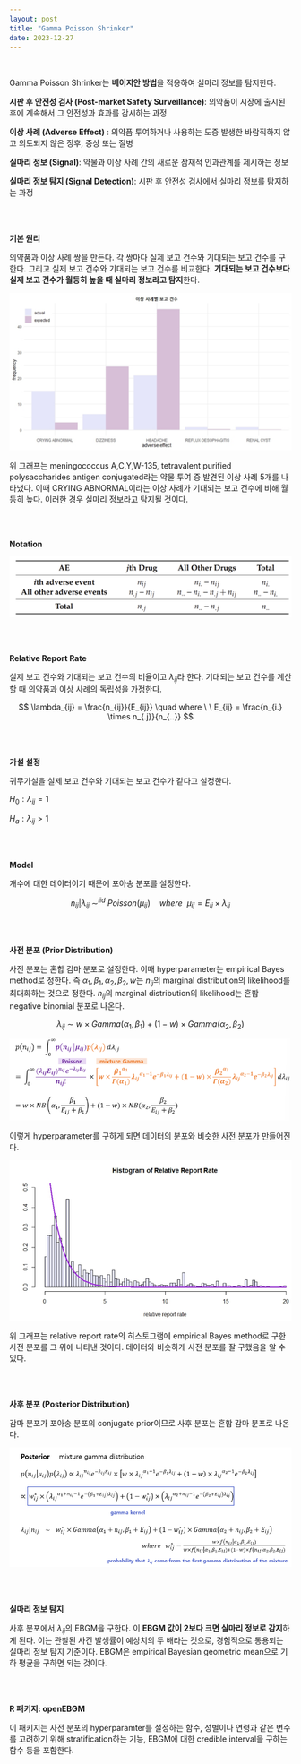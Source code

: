 ```yaml
---
layout: post
title: "Gamma Poisson Shrinker"
date: 2023-12-27
---
```


<br>


Gamma Poisson Shrinker는 **베이지안 방법**을 적용하여 실마리 정보를 탐지한다.

**시판 후 안전성 검사 (Post-market Safety Surveillance)**: 의약품이 시장에 출시된 후에 계속해서 그 안전성과 효과를 감시하는 과정

**이상 사례 (Adverse Effect)** : 의약품 투여하거나 사용하는 도중 발생한 바람직하지 않고 의도되지 않은 징후, 증상 또는 질병

**실마리 정보 (Signal)**: 약물과 이상 사례 간의 새로운 잠재적 인과관계를 제시하는 정보

**실마리 정보 탐지 (Signal Detection)**: 시판 후 안전성 검사에서 실마리 정보를 탐지하는 과정


<br>
<br>

**기본 원리**

의약품과 이상 사례 쌍을 만든다. 각 쌍마다 실제 보고 건수와 기대되는 보고 건수를 구한다. 그리고 실제 보고 건수와 기대되는 보고 건수를 비교한다. **기대되는 보고 건수보다 실제 보고 건수가 월등히 높을 때 실마리 정보라고 탐지**한다.

![위 그래프는 meningococcus A,C,Y,W-135, tetravalent purified polysaccharides antigen conjugated라는 약물 투여 중 발견된 이상 사례 5개를 나타냈다. 이때 CRYING ABNORMAL이라는 이상 사례가 기대되는 보고 건수에 비해 월등히 높다. 이러한 경우 실마리 정보라고 탐지될 것이다.](/assets/Gamma%20Poisson%20Shrinker%2025ae7c9af23a46e2be678d725b04bb34/Untitled.png)

위 그래프는 meningococcus A,C,Y,W-135, tetravalent purified polysaccharides antigen conjugated라는 약물 투여 중 발견된 이상 사례 5개를 나타냈다. 이때 CRYING ABNORMAL이라는 이상 사례가 기대되는 보고 건수에 비해 월등히 높다. 이러한 경우 실마리 정보라고 탐지될 것이다.

<br>
<br>

**Notation**

![Untitled](/assets/Gamma%20Poisson%20Shrinker%2025ae7c9af23a46e2be678d725b04bb34/Untitled%201.png)

<br>
<br>

**Relative Report Rate**

실제 보고 건수와 기대되는 보고 건수의 비율이고 $\lambda_{ij}$라 한다. 기대되는 보고 건수를 계산할 때 의약품과 이상 사례의 독립성을 가정한다.

$$
\lambda_{ij} = \frac{n_{ij}}{E_{ij}} \quad where \ \ E_{ij} = \frac{n_{i.} \times n_{.j}}{n_{..}}
$$

<br>
<br>

**가설 설정**

귀무가설을 실제 보고 건수와 기대되는 보고 건수가 같다고 설정한다.

$H_0: \lambda_{ij} = 1$

$H_a: \lambda_{ij} > 1$

<br>
<br>

**Model**

개수에 대한 데이터이기 때문에 포아송 분포를 설정한다.

$$
n_{ij} | \lambda_{ij} \ \sim^{iid} \ Poisson(\mu_{ij}) \quad where \ \ \mu_{ij} = E_{ij} \times \lambda_{ij}
$$

<br>
<br>

**사전 분포 (Prior Distribution)**

사전 분포는 혼합 감마 분포로 설정한다. 이때 hyperparameter는 empirical Bayes method로 정한다. 즉 $\alpha_1, \beta_1, \alpha_2, \beta_2, w$는 $n_{ij}$의 marginal distribution의 likelihood를 최대화하는 것으로 정한다. $n_{ij}$의 marginal distribution의 likelihood는 혼합 negative binomial 분포로 나온다.

$$
\lambda_{ij} \ \sim \ w \times Gamma(\alpha_1, \beta_1) + (1 - w) \times Gamma(\alpha_2, \beta_2)
$$

![Untitled](/assets/Gamma%20Poisson%20Shrinker%2025ae7c9af23a46e2be678d725b04bb34/Untitled%202.png)

이렇게 hyperparameter를 구하게 되면 데이터의 분포와 비슷한 사전 분포가 만들어진다.

![위 그래프는 relative report rate의 히스토그램에 empirical Bayes method로 구한 사전 분포를 그 위에 나타낸 것이다. 데이터와 비슷하게 사전 분포를 잘 구했음을 알 수 있다.](/assets/Gamma%20Poisson%20Shrinker%2025ae7c9af23a46e2be678d725b04bb34/Untitled%203.png)

위 그래프는 relative report rate의 히스토그램에 empirical Bayes method로 구한 사전 분포를 그 위에 나타낸 것이다. 데이터와 비슷하게 사전 분포를 잘 구했음을 알 수 있다.

<br>
<br>

**사후 분포 (Posterior Distribution)**

감마 분포가 포아송 분포의 conjugate prior이므로 사후 분포는 혼합 감마 분포로 나온다.

![Untitled](/assets/Gamma%20Poisson%20Shrinker%2025ae7c9af23a46e2be678d725b04bb34/Untitled%204.png)

<br>
<br>

**실마리 정보 탐지**

사후 분포에서 $\lambda_{ij}$의 EBGM을 구한다. 이 **EBGM 값이 2보다 크면 실마리 정보로 감지**하게 된다. 이는 관찰된 사건 발생률이 예상치의 두 배라는 것으로, 경험적으로 통용되는 실마리 정보 탐지 기준이다. EBGM은 empirical Bayesian geometric mean으로 기하 평균을 구하면 되는 것이다.

<br>
<br>


**R 패키지: openEBGM**

이 패키지는 사전 분포의 hyperparamter를 설정하는 함수, 성별이나 연령과 같은 변수를 고려하기 위해 stratification하는 기능, EBGM에 대한 credible interval을 구하는 함수 등을 포함한다.